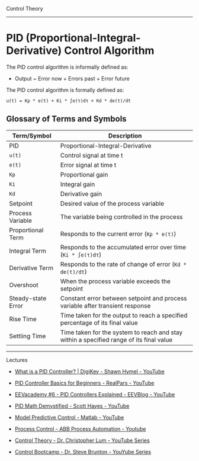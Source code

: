 Control Theory

- - - -

# PID (Proportional-Integral-Derivative) Control Algorithm

The PID control algorithm is informally defined as:

 * Output ~ Error now + Errors past + Error future

The PID control algorithm is formally defined as:

```
u(t) = Kp * e(t) + Ki * ∫e(τ)dτ + Kd * de(t)/dt
```

## Glossary of Terms and Symbols

| Term/Symbol | Description |
|-------------|-------------|
| PID | Proportional-Integral-Derivative |
| `u(t)` | Control signal at time t |
| `e(t)` | Error signal at time t |
| `Kp` | Proportional gain |
| `Ki` | Integral gain |
| `Kd` | Derivative gain |
| Setpoint | Desired value of the process variable |
| Process Variable | The variable being controlled in the process |
| Proportional Term | Responds to the current error (`Kp * e(t)`) |
| Integral Term | Responds to the accumulated error over time (`Ki * ∫e(τ)dτ`) |
| Derivative Term | Responds to the rate of change of error (`Kd * de(t)/dt`) |
| Overshoot | When the process variable exceeds the setpoint |
| Steady-state Error | Constant error between setpoint and process variable after transient response |
| Rise Time | Time taken for the output to reach a specified percentage of its final value |
| Settling Time | Time taken for the system to reach and stay within a specified range of its final value |

- - - -
Lectures

* [What is a PID Controller? | DigiKey - Shawn Hymel - YouTube](https://youtu.be/tFVAaUcOm4I?si=Z2U_stCSXwVZDC8v)

* [PID Controller Basics for Beginners - RealPars - YouTube](https://youtube.com/playlist?list=PLln3BHg93SQ_Ejn6godXbxromegXSMYOl&si=V3rPZRMiMtk2jlkb)

* [EEVacademy #6 - PID Controllers Explained - EEVBlog - YouTube](https://youtu.be/VVOi2dbtxC0?si=TrsaRtYvVDxNWW4A)

* [PID Math Demystified - Scott Hayes - YouTube](https://youtu.be/JEpWlTl95Tw?si=-HeIVarZ4614TvjI)

* [Model Predictive Control - Matlab - YouTube](https://youtube.com/playlist?list=PLn8PRpmsu08ozoeoXgxPSBKLyd4YEHww8&si=tfHPqkg0x1DLSV03)

* [Process Control - ABB Process Automation - Youtube](https://youtube.com/playlist?list=PLOgEb39vsYlu2WFdWSe5kvOtmJyC-ew2e&si=sVZRDJyVjkxGjApu)

* [Control Theory - Dr. Christopher Lum - YouTube Series](https://youtube.com/playlist?list=PLxdnSsBqCrrF9KOQRB9ByfB0EUMwnLO9o&si=YD9heLwmICGmtP7i)

* [Control Bootcamp - Dr. Steve Brunton - YouYube Series](https://youtube.com/playlist?list=PLMrJAkhIeNNR20Mz-VpzgfQs5zrYi085m&si=sAmqICCVzvLvzMQE)
